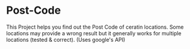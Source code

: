 # Post-Code
This Project helps you find out the Post Code of ceratin locations. 
Some locations may provide a wrong result but it generally works for multiple locations (tested & correct).
(Uses google's API)
